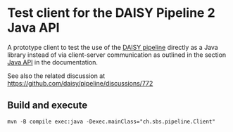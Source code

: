 # Test client for the DAISY Pipeline 2 Java API

A prototype client to test the use of the [DAISY pipeline](http://daisy.github.io/pipeline/)
directly as a Java library instead of via client-server communication as outlined in the section
[Java API](http://daisy.github.io/pipeline/Get-Help/API-Documentation/) in the documentation.

See also the related discussion at https://github.com/daisy/pipeline/discussions/772

## Build and execute

```
mvn -B compile exec:java -Dexec.mainClass="ch.sbs.pipeline.Client"
```

